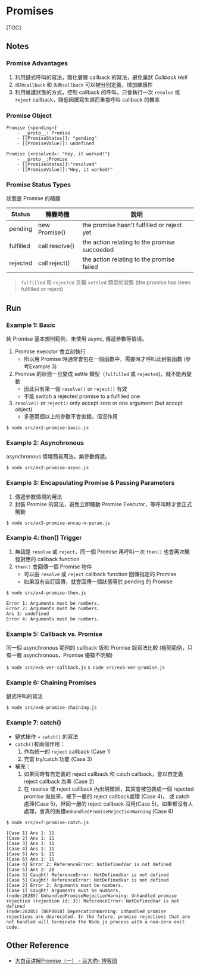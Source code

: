 # Promises

[TOC]

## Notes

### Promise Advantages
1. 利用鏈式呼叫的寫法，簡化層層 callback 的寫法，避免巢狀 *Callback Hell*
2. `成功callback` 和 `失敗callback` 可以被分別定義，增加維護性
3. 利用維護狀態的方式，控制 callback 的呼叫，只會執行一次 `resolve` 或 `reject` callback，降低因撰寫失誤而重複呼叫 callback 的機率

### Promise Object
````
Promise {<pending>}
    - __proto__: Promise
    - [[PromiseStatus]]: "pending"
    - [[PromiseValue]]: undefined
````
````
Promise {<resolved>: "Hey, it worked!"}
    - __proto__:Promise
    - [[PromiseStatus]]:"resolved"
    - [[PromiseValue]]:"Hey, it worked!"
````

### Promise Status Types

狀態是 Promise 的精髓

| Status    | 轉變時機        | 說明 |
|-----------|----------------|-----|
| pending   | new Promise()  | the promise hasn't fulfilled or reject yet |
| fulfilled | call resolve() | the action relating to the promise succeeded |
| rejected  | call reject()  | the action relating to the promise failed |

> `fulfilled` 和 `rejected` 又稱 `settled` 類型的狀態
> (the promise has been fulfilled or reject)


## Run

### Example 1: Basic

純 Promise 基本規則範例，未使用 async, 傳遞參數等情境。

1. Promise executor 會立刻執行
    * 所以用 Promise 時通常會包在一個函數中，需要時才呼叫此封裝函數 (參考Example 3)
2. Promise 的狀態一旦變成 settle 類型（`fulfilled` 或 `rejected`)，就不能再變動
    * 因此只有第一個 `resolve()` or `reject()` 有效
    * 不能 switch a rejected promise to a fulfilled one
3. `resolve()` or `reject()` only accept zero or one argument (but accept object)
    * 多塞兩個以上的參數不會拋錯，但沒作用

`$ node src/ex1-promise-basic.js`


### Example 2: Asynchronous

asynchronous 情境簡易用法，無參數傳遞。

`$ node src/ex2-promise-async.js`


### Example 3: Encapsulating Promise & Passing Parameters

1. 傳遞參數情境的用法
2. 封裝 Promise 的寫法，避免立即觸動 Promise Executor，等呼叫時才會正式觸動

`$ node src/ex3-promise-encap-n-param.js`


### Example 4: then() Trigger

1. 無論是 `resolve` 或 `reject`，同一個 Promise 再呼叫一次 `then()` 也會再次觸發對應的 callback function
2. `then()` 會回傳一個 Promise 物件
    * 可以由 `resolve` 或 `reject` callback function 回傳指定的 Promise
    * 如果沒有自訂回傳，就會回傳一個狀態等於 pending 的 Promise

`$ node src/ex4-promise-then.js`
````
Error 1: Arguments must be numbers.
Error 2: Arguments must be numbers.
Ans 3: undefined
Error 4: Arguments must be numbers.
````

### Example 5: Callback vs. Promise

同一個 asynchronous 範例的 callback 版和 Promise 版寫法比較
(極簡範例，只有一層 asynchronous，Promise 優勢不明顯)

`$ node src/ex5-ver-callback.js`
`$ node src/ex5-ver-promise.js`

### Example 6: Chaining Promises

鏈式呼叫的寫法

`$ node src/ex6-promise-chaining.js`

### Example 7: catch()

* 鏈式操作 + `catch()` 的寫法
* `catch()`有兩個作用：
    1. 作為統一的 `reject` callback (Case 1)
    2. 充當 try/catch 功能 (Case 3)
* 補充：
    1. 如果同時有自定義的 reject callback 和 catch callback，會以自定義 reject callback 為準 (Case 2)
    2. 在 resolve 或 reject callback 內出現錯誤，其實會被包裝成一個 rejected promise 拋出來，被下一層的 reject callback處理 (Case 4)， 或 catch 處理(Case 5)，但同一層的 reject callback 沒用(Case 5)。如果都沒有人處理，會真的拋錯`UnhandledPromiseRejectionWarning` (Case 6)
    
`$ node src/ex7-promise-catch.js`
````
[Case 1] Ans 1: 11
[Case 2] Ans 1: 11
[Case 3] Ans 1: 11
[Case 4] Ans 1: 11
[Case 5] Ans 1: 11
[Case 6] Ans 1: 11
[Case 4] Error 2: ReferenceError: NotDefinedVar is not defined
[Case 5] Ans 2: 20
[Case 3] Caught! ReferenceError: NotDefinedVar is not defined
[Case 5] Caught! ReferenceError: NotDefinedVar is not defined
[Case 2] Error 2: Arguments must be numbers.
[Case 1] Caught! Arguments must be numbers.
(node:28285) UnhandledPromiseRejectionWarning: Unhandled promise rejection (rejection id: 3): ReferenceError: NotDefinedVar is not defined
(node:28285) [DEP0018] DeprecationWarning: Unhandled promise rejections are deprecated. In the future, promise rejections that are not handled will terminate the Node.js process with a non-zero exit code.
````

## Other Reference
* [大白话讲解Promise（一） - 吕大豹- 博客园](https://www.cnblogs.com/lvdabao/p/es6-promise-1.html)
